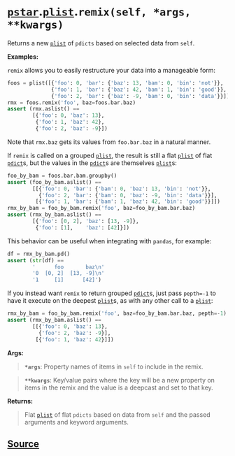 # [`pstar`](./pstar.md).[`plist`](./pstar_plist.md).`remix(self, *args, **kwargs)`

Returns a new [`plist`](./pstar_plist.md) of `pdicts` based on selected data from `self`.

**Examples:**

`remix` allows you to easily restructure your data into a manageable form:
```python
foos = plist([{'foo': 0, 'bar': {'baz': 13, 'bam': 0, 'bin': 'not'}},
              {'foo': 1, 'bar': {'baz': 42, 'bam': 1, 'bin': 'good'}},
              {'foo': 2, 'bar': {'baz': -9, 'bam': 0, 'bin': 'data'}}])
rmx = foos.remix('foo', baz=foos.bar.baz)
assert (rmx.aslist() ==
        [{'foo': 0, 'baz': 13},
         {'foo': 1, 'baz': 42},
         {'foo': 2, 'baz': -9}])
```
Note that `rmx.baz` gets its values from `foo.bar.baz` in a natural manner.

If `remix` is called on a grouped [`plist`](./pstar_plist.md), the result is still a flat [`plist`](./pstar_plist.md)
of flat [`pdict`](./pstar_pdict.md)s, but the values in the [`pdict`](./pstar_pdict.md)s are themselves [`plist`](./pstar_plist.md)s:
```python
foo_by_bam = foos.bar.bam.groupby()
assert (foo_by_bam.aslist() ==
        [[{'foo': 0, 'bar': {'bam': 0, 'baz': 13, 'bin': 'not'}},
          {'foo': 2, 'bar': {'bam': 0, 'baz': -9, 'bin': 'data'}}],
         [{'foo': 1, 'bar': {'bam': 1, 'baz': 42, 'bin': 'good'}}]])
rmx_by_bam = foo_by_bam.remix('foo', baz=foo_by_bam.bar.baz)
assert (rmx_by_bam.aslist() ==
        [{'foo': [0, 2], 'baz': [13, -9]},
         {'foo': [1],    'baz': [42]}])
```

This behavior can be useful when integrating with `pandas`, for example:
```python
df = rmx_by_bam.pd()
assert (str(df) ==
        '      foo       baz\n'
        '0  [0, 2]  [13, -9]\n'
        '1     [1]      [42]')
```

If you instead want `remix` to return grouped [`pdict`](./pstar_pdict.md)s, just pass `pepth=-1`
to have it execute on the deepest [`plist`](./pstar_plist.md)s, as with any other call to a [`plist`](./pstar_plist.md):
```python
rmx_by_bam = foo_by_bam.remix('foo', baz=foo_by_bam.bar.baz, pepth=-1)
assert (rmx_by_bam.aslist() ==
        [[{'foo': 0, 'baz': 13},
          {'foo': 2, 'baz': -9}],
         [{'foo': 1, 'baz': 42}]])
```

**Args:**

>    **`*args`**: Property names of items in `self` to include in the remix.

>    **`**kwargs`**: Key/value pairs where the key will be a new property on items in
>              the remix and the value is a deepcast and set to that key.

**Returns:**

>    Flat [`plist`](./pstar_plist.md) of flat `pdicts` based on data from `self` and the passed
>    arguments and keyword arguments.



## [Source](../pstar/pstar.py#L4894-L4968)